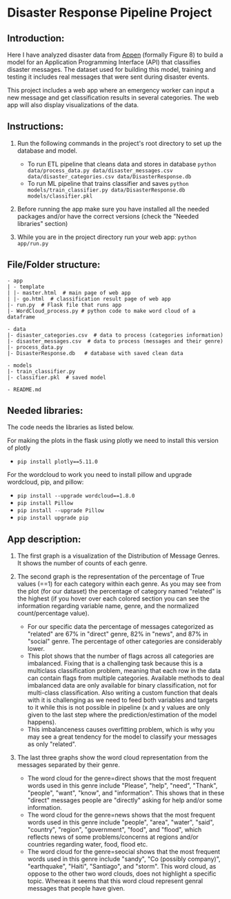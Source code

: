 # Disaster Response Pipeline Project

## Introduction:
Here I have analyzed disaster data from [Appen](https://appen.com/) (formally Figure 8) to build a model for an Application Programming Interface (API) that classifies disaster messages. The dataset used for building this model, training and testing it includes real messages that were sent during disaster events.

This project includes a web app where an emergency worker can input a new message and get classification results in several categories. The web app will also display visualizations of the data.

## Instructions:
1. Run the following commands in the project's root directory to set up the database and model.

    - To run ETL pipeline that cleans data and stores in database
        `python data/process_data.py data/disaster_messages.csv data/disaster_categories.csv data/DisasterResponse.db`
    - To run ML pipeline that trains classifier and saves
        `python models/train_classifier.py data/DisasterResponse.db models/classifier.pkl`

2. Before running the app make sure you have installed all the needed packages and/or have the correct versions (check the "Needed libraries" section)

3. While you are in the project directory run your web app: `python app/run.py`

## File/Folder structure:
```
- app
| - template
| |- master.html  # main page of web app
| |- go.html  # classification result page of web app
|- run.py  # Flask file that runs app
|- WordCloud_process.py # python code to make word cloud of a dataframe

- data
|- disaster_categories.csv  # data to process (categories information)
|- disaster_messages.csv  # data to process (messages and their genre)
|- process_data.py
|- DisasterResponse.db   # database with saved clean data

- models
|- train_classifier.py
|- classifier.pkl  # saved model 

- README.md
```

## Needed libraries:
The code needs the libraries as listed below.

For making the plots in the flask using plotly we need to install this version of plotly

- ` pip install plotly==5.11.0 `

For the wordcloud to work you need to install pillow and upgrade wordcloud, pip, and pillow:

- ` pip install --upgrade wordcloud==1.8.0 `
- ` pip install Pillow `
- ` pip install --upgrade Pillow `
- ` pip install upgrade pip `

## App description:

1) The first graph is a visualization of the Distribution of Message Genres. It shows the number of counts of each genre. 

2) The second graph is the representation of the percentage of True values (==1) for each category within each genre. As you may see from the plot (for our dataset) the percentage of category named "related" is the highest (if you hover over each colored section you can see the information regarding variable name, genre, and the normalized count/percentage value). 
	- For our specific data the percentage of messages categorized as "related" are 67% in "direct" genre, 82% in "news", and 87% in "social" genre. The percentage of other categories are considerably lower. 
	- This plot shows that the number of flags across all categories are imbalanced. Fixing that is a challenging task because this is a multiclass classification problem, meaning that each row in the data can contain flags from multiple categories. Available methods to deal imbalanced data are only available for binary classification, not for multi-class classification. Also writing a custom function that deals with it is challenging as we need to feed both variables and targets to it while this is not possible in pipeline (x and y values are only given to the last step where the prediction/estimation of the model happens). 
    - This imbalanceness causes overfitting problem, which is why you may see a great tendency for the model to classify your messages as only "related". 
    
3) The last three graphs show the word cloud representation from the messages separated by their genre. 
	- The word cloud for the genre=direct shows that the most frequent words used in this genre include "Please", "help", "need", "Thank", "people", "want", "know", and "information". This shows that in these "direct" messages people are "directly" asking for help and/or some information.
    - The word cloud for the genre=news shows that the most frequent words used in this genre include "people", "area", "water", "said", "country", "region", "government", "food", and "flood", which reflects news of some problems/concerns at regions and/or countries regarding water, food, flood etc.
    - The word cloud for the genre=seocial shows that the most frequent words used in this genre include "sandy", "Co (possibly company)", "earthquake", "Haiti", "Santiago", and "storm". This word cloud, as oppose to the other two word clouds, does not highlight a specific topic. Whereas it seems that this word cloud represent genral messages that people have given.